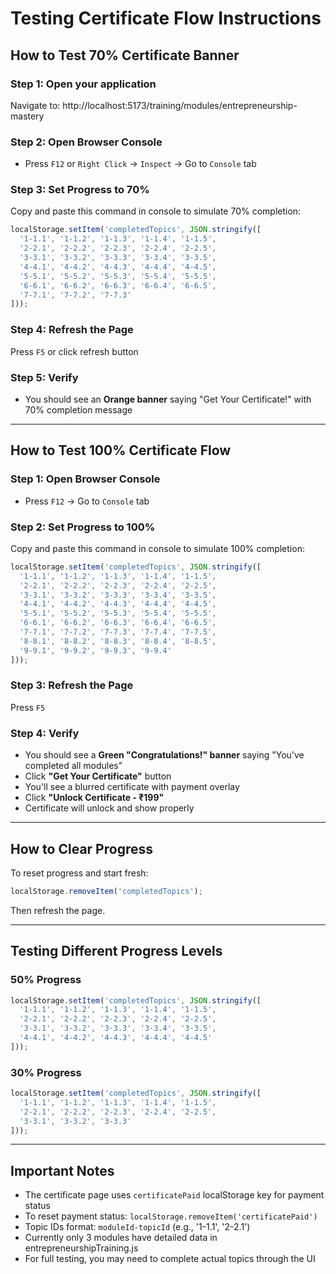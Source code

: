 # Testing Certificate Flow Instructions

## How to Test 70% Certificate Banner

### Step 1: Open your application
Navigate to: http://localhost:5173/training/modules/entrepreneurship-mastery

### Step 2: Open Browser Console
- Press `F12` or `Right Click` → `Inspect` → Go to `Console` tab

### Step 3: Set Progress to 70%
Copy and paste this command in console to simulate 70% completion:

```javascript
localStorage.setItem('completedTopics', JSON.stringify([
  '1-1.1', '1-1.2', '1-1.3', '1-1.4', '1-1.5',
  '2-2.1', '2-2.2', '2-2.3', '2-2.4', '2-2.5',
  '3-3.1', '3-3.2', '3-3.3', '3-3.4', '3-3.5',
  '4-4.1', '4-4.2', '4-4.3', '4-4.4', '4-4.5',
  '5-5.1', '5-5.2', '5-5.3', '5-5.4', '5-5.5',
  '6-6.1', '6-6.2', '6-6.3', '6-6.4', '6-6.5',
  '7-7.1', '7-7.2', '7-7.3'
]));
```

### Step 4: Refresh the Page
Press `F5` or click refresh button

### Step 5: Verify
- You should see an **Orange banner** saying "Get Your Certificate!" with 70% completion message

---

## How to Test 100% Certificate Flow

### Step 1: Open Browser Console
- Press `F12` → Go to `Console` tab

### Step 2: Set Progress to 100%
Copy and paste this command in console to simulate 100% completion:

```javascript
localStorage.setItem('completedTopics', JSON.stringify([
  '1-1.1', '1-1.2', '1-1.3', '1-1.4', '1-1.5',
  '2-2.1', '2-2.2', '2-2.3', '2-2.4', '2-2.5',
  '3-3.1', '3-3.2', '3-3.3', '3-3.4', '3-3.5',
  '4-4.1', '4-4.2', '4-4.3', '4-4.4', '4-4.5',
  '5-5.1', '5-5.2', '5-5.3', '5-5.4', '5-5.5',
  '6-6.1', '6-6.2', '6-6.3', '6-6.4', '6-6.5',
  '7-7.1', '7-7.2', '7-7.3', '7-7.4', '7-7.5',
  '8-8.1', '8-8.2', '8-8.3', '8-8.4', '8-8.5',
  '9-9.1', '9-9.2', '9-9.3', '9-9.4'
]));
```

### Step 3: Refresh the Page
Press `F5`

### Step 4: Verify
- You should see a **Green "Congratulations!" banner** saying "You've completed all modules"
- Click **"Get Your Certificate"** button
- You'll see a blurred certificate with payment overlay
- Click **"Unlock Certificate - ₹199"**
- Certificate will unlock and show properly

---

## How to Clear Progress

To reset progress and start fresh:

```javascript
localStorage.removeItem('completedTopics');
```

Then refresh the page.

---

## Testing Different Progress Levels

### 50% Progress
```javascript
localStorage.setItem('completedTopics', JSON.stringify([
  '1-1.1', '1-1.2', '1-1.3', '1-1.4', '1-1.5',
  '2-2.1', '2-2.2', '2-2.3', '2-2.4', '2-2.5',
  '3-3.1', '3-3.2', '3-3.3', '3-3.4', '3-3.5',
  '4-4.1', '4-4.2', '4-4.3', '4-4.4', '4-4.5'
]));
```

### 30% Progress
```javascript
localStorage.setItem('completedTopics', JSON.stringify([
  '1-1.1', '1-1.2', '1-1.3', '1-1.4', '1-1.5',
  '2-2.1', '2-2.2', '2-2.3', '2-2.4', '2-2.5',
  '3-3.1', '3-3.2', '3-3.3'
]));
```

---

## Important Notes

- The certificate page uses `certificatePaid` localStorage key for payment status
- To reset payment status: `localStorage.removeItem('certificatePaid')`
- Topic IDs format: `moduleId-topicId` (e.g., '1-1.1', '2-2.1')
- Currently only 3 modules have detailed data in entrepreneurshipTraining.js
- For full testing, you may need to complete actual topics through the UI


